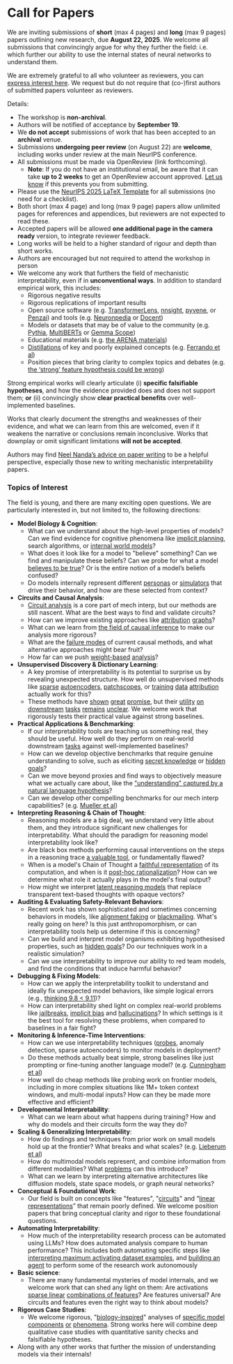 # Call for Papers
We are inviting submissions of **short** (max 4 pages) and **long** (max 9 pages) papers outlining new research, due **August 22, 2025**. We welcome all submissions that convincingly argue for why they further the field: i.e. which further our ability to use the internal states of neural networks to understand them. 

We are extremely grateful to all who volunteer as reviewers, you can [express interest here](https://www.google.com/url?q=https://docs.google.com/forms/d/e/1FAIpQLSdiw1SJllzoTz_nqzDTzTOGb9DV3W_truQyh-WvYj_QGIi7Mg/viewform?usp%3Ddialog&sa=D&source=editors&ust=1752585209862654&usg=AOvVaw3KDVX8jb5Pj4spYrrq4eBA). We request but do not require that (co-)first authors of submitted papers volunteer as reviewers. 

Details: 
* The workshop is **non-archival**.
* Authors will be notified of acceptance by **September 19**.
* We **do not accept** submissions of work that has been accepted to an **archival** venue.
* Submissions **undergoing peer review** (on August 22) are **welcome**, including works under review at the main NeurIPS conference.
* All submissions must be made via OpenReview (link forthcoming).
  * **Note**: If you do not have an institutional email, be aware that it can take **up to 2 weeks** to get an OpenReview account approved. [Let us know](mailto:neurips2025@mechinterpworkshop.com) if this prevents you from submitting.
* Please use the [NeurIPS 2025 LaTeX Template](https://www.google.com/url?q=https://media.neurips.cc/Conferences/NeurIPS2025/Styles.zip&sa=D&source=editors&ust=1752585209864861&usg=AOvVaw0zWTwY77rNfVjBLFwz3j3-) for all submissions (no need for a checklist).
* Both short (max 4 page) and long (max 9 page) papers allow unlimited pages for references and appendices, but reviewers are not expected to read these.
* Accepted papers will be allowed **one additional page in the camera ready** version, to integrate reviewer feedback.
* Long works will be held to a higher standard of rigour and depth than short works.
* Authors are encouraged but not required to attend the workshop in person
* We welcome any work that furthers the field of mechanistic interpretability, even if in **unconventional ways**. In addition to standard empirical work, this includes:
  * Rigorous negative results
  * Rigorous replications of important results
  * Open source software (e.g. [TransformerLens](https://www.google.com/url?q=https://github.com/neelnanda-io/TransformerLens&sa=D&source=editors&ust=1752585209866414&usg=AOvVaw2_1ql1nG_oHaHIexQ9idRQ), [nnsight](https://www.google.com/url?q=https://github.com/ndif-team/nnsight&sa=D&source=editors&ust=1752585209866588&usg=AOvVaw3Y4Fk8fIH_FjmRJDpgvQ6x), [pyvene](https://www.google.com/url?q=https://github.com/stanfordnlp/pyvene/tree/main/pyvene/models/mlp&sa=D&source=editors&ust=1752585209866771&usg=AOvVaw1hKwsGItv8dQyxdUiwFBsh), or [Penzai](https://www.google.com/url?q=https://github.com/google-deepmind/penzai&sa=D&source=editors&ust=1752585209866967&usg=AOvVaw1m7RaTFMP-jQf1uVadXUQN)) and tools (e.g. [Neuronpedia](https://www.google.com/url?q=http://neuronpedia.org&sa=D&source=editors&ust=1752585209867114&usg=AOvVaw3WAuu70cg78MfwiXgn_f_Q) or [Docent](https://www.google.com/url?q=https://transluce.org/introducing-docent&sa=D&source=editors&ust=1752585209867310&usg=AOvVaw0UE6ctZM7PpNS4kiX6ZBvQ))
  * Models or datasets that may be of value to the community (e.g. [Pythia](https://www.google.com/url?q=https://arxiv.org/abs/2304.01373&sa=D&source=editors&ust=1752585209867544&usg=AOvVaw014UcGCG2h7IWorUCvbUfl), [MultiBERTs](https://www.google.com/url?q=https://arxiv.org/abs/2106.16163&sa=D&source=editors&ust=1752585209867706&usg=AOvVaw1tc4Yl8VARnGy7FMywz5e2) or [Gemma Scope](https://www.google.com/url?q=https://arxiv.org/abs/2408.05147&sa=D&source=editors&ust=1752585209867856&usg=AOvVaw25OTHdAhU5Eo2cEs0pMQdl))
  * Educational materials (e.g. [the ARENA materials](https://www.google.com/url?q=https://arena3-chapter1-transformer-interp.streamlit.app/&sa=D&source=editors&ust=1752585209868170&usg=AOvVaw13jZ9vP32joCsikTPd-w0Y))
  * [Distillations](https://www.google.com/url?q=https://distill.pub/2017/research-debt/&sa=D&source=editors&ust=1752585209868390&usg=AOvVaw2_2tAUFRx5our6Np7AIezq) of key and poorly explained concepts (e.g. [Ferrando et al](https://www.google.com/url?q=https://arxiv.org/abs/2405.00208&sa=D&source=editors&ust=1752585209868610&usg=AOvVaw1bse2ukdlzAAf-2_-yflHI))
  * Position pieces that bring clarity to complex topics and debates (e.g. [the ‘strong’ feature hypothesis could be wrong](https://www.google.com/url?q=https://www.alignmentforum.org/posts/tojtPCCRpKLSHBdpn/the-strong-feature-hypothesis-could-be-wrong&sa=D&source=editors&ust=1752585209868905&usg=AOvVaw1o9g-yTXZo-NaSWqf3zH0q))

Strong empirical works will clearly articulate (i) **specific falsifiable hypotheses**, and how the evidence provided does and does not support them; **or** (ii) convincingly show **clear practical benefits** over well-implemented baselines. 

Works that clearly document the strengths and weaknesses of their evidence, and what we can learn from this are welcomed, even if it weakens the narrative or conclusions remain inconclusive. Works that downplay or omit significant limitations **will not be accepted**. 

Authors may find [Neel Nanda’s advice on paper writing](https://www.google.com/url?q=https://www.alignmentforum.org/posts/eJGptPbbFPZGLpjsp/highly-opinionated-advice-on-how-to-write-ml-papers&sa=D&source=editors&ust=1752585209870468&usg=AOvVaw1Az56H-MWjay1Y5_WVkqw1) to be a helpful perspective, especially those new to writing mechanistic interpretability papers. 
### Topics of Interest
The field is young, and there are many exciting open questions. We are particularly interested in, but not limited to, the following directions: 
* **Model Biology & Cognition**:
  * What can we understand about the high-level properties of models? Can we find evidence for cognitive phenomena like [implicit planning](https://www.google.com/url?q=https://transformer-circuits.pub/2025/attribution-graphs/biology.html%23dives-poems&sa=D&source=editors&ust=1752585209871462&usg=AOvVaw38Rezxs2-aMKSnN7P5SKxI), search algorithms, or [internal world models](https://www.google.com/url?q=https://arxiv.org/abs/2210.13382&sa=D&source=editors&ust=1752585209871599&usg=AOvVaw1aNoZTKcTj0vYweUL5NTe0)?
  * What does it look like for a model to "believe" something? Can we find and manipulate these beliefs? Can we probe for what a model [believes to be true](https://www.google.com/url?q=https://arxiv.org/abs/2310.06824&sa=D&source=editors&ust=1752585209871896&usg=AOvVaw0gwGdEZKX3_GqKgxAwd4EO)? Or is the entire notion of a model’s beliefs confused?
  * Do models internally represent different [personas](https://www.google.com/url?q=https://arxiv.org/abs/2406.12094&sa=D&source=editors&ust=1752585209872193&usg=AOvVaw2pZMTP1g9N9uXV3bSWFLn0) or [simulators](https://www.google.com/url?q=https://www.nature.com/articles/s41586-023-06647-8&sa=D&source=editors&ust=1752585209872365&usg=AOvVaw3lum5wQATO4FEhPl20755R) that drive their behavior, and how are these selected from context?
* **Circuits and Causal Analysis**:
  * [Circuit analysis](https://www.google.com/url?q=https://distill.pub/2020/circuits/zoom-in/&sa=D&source=editors&ust=1752585209872811&usg=AOvVaw27Cfe6bImj8APVk402mF9X) is a core part of mech interp, but our methods are still nascent. What are the best ways to find and validate circuits?
  * How can we improve existing approaches like [attribution](https://www.google.com/url?q=https://arxiv.org/abs/2406.11944&sa=D&source=editors&ust=1752585209873235&usg=AOvVaw2JsuD6yRnwxRUwdG2u3T0q) [graphs](https://www.google.com/url?q=https://transformer-circuits.pub/2025/attribution-graphs/methods.html&sa=D&source=editors&ust=1752585209873356&usg=AOvVaw0uxPLV_jMa9TXekFq5rYtl)?
  * What can we learn from [the field of causal inference](https://www.google.com/url?q=https://arxiv.org/abs/2407.04690&sa=D&source=editors&ust=1752585209873579&usg=AOvVaw2nIm8cKgNT2WotgHtTWDCD) to make our analysis more rigorous?
  * What are the [failure modes](https://www.google.com/url?q=https://arxiv.org/abs/2307.15771&sa=D&source=editors&ust=1752585209873764&usg=AOvVaw1A0zy7Y5ya8kmisN23ZQvB) of current causal methods, and what alternative approaches might bear fruit?
  * How far can we push [weight-based](https://www.google.com/url?q=https://arxiv.org/abs/2301.05217&sa=D&source=editors&ust=1752585209874007&usg=AOvVaw2wqaQsufrr76z7PMX__zyw) [analysis](https://www.google.com/url?q=https://arxiv.org/abs/2410.08417&sa=D&source=editors&ust=1752585209874105&usg=AOvVaw2p8yhQDQRpcRJ_9e-5V85A)?
* **Unsupervised Discovery & Dictionary Learning**:
  * A key promise of interpretability is its potential to surprise us by revealing unexpected structure. How well do unsupervised methods like [sparse](https://www.google.com/url?q=https://arxiv.org/abs/2103.15949&sa=D&source=editors&ust=1752585209874582&usg=AOvVaw2qpRHaOPM14iLWTxcISCOp) [autoencoders](https://www.google.com/url?q=https://transformer-circuits.pub/2023/monosemantic-features&sa=D&source=editors&ust=1752585209874753&usg=AOvVaw18LaJw4glTahP6yotuthEB), [patch](https://www.google.com/url?q=https://arxiv.org/abs/2401.06102&sa=D&source=editors&ust=1752585209874846&usg=AOvVaw2JdjRrLjP6u2sOn5ThU9wH)[scopes](https://www.google.com/url?q=https://arxiv.org/abs/2403.10949v2&sa=D&source=editors&ust=1752585209874934&usg=AOvVaw3cmqlumRGJb-bIPizZKx8r), or [training](https://www.google.com/url?q=https://proceedings.mlr.press/v70/koh17a?ref%3Dhttps://githubhelp.com&sa=D&source=editors&ust=1752585209875110&usg=AOvVaw0ScjC631xv7ARsPcqfrekY) [data](https://www.google.com/url?q=https://arxiv.org/abs/2308.03296&sa=D&source=editors&ust=1752585209875254&usg=AOvVaw3e4IbepAFeEEomv_T-TLN8) [attribution](https://www.google.com/url?q=https://arxiv.org/abs/2205.11482&sa=D&source=editors&ust=1752585209875399&usg=AOvVaw2RPCHcCCV9SSck-qyvo6j8) actually work for this?
  * These methods have [shown](https://www.google.com/url?q=https://transformer-circuits.pub/2024/scaling-monosemanticity/index.html&sa=D&source=editors&ust=1752585209875683&usg=AOvVaw3iCNZgAA17OfCbjgNdGyJv) [great](https://www.google.com/url?q=https://transformer-circuits.pub/2025/attribution-graphs/biology.html&sa=D&source=editors&ust=1752585209875854&usg=AOvVaw3_y48B_deByqipsOBe35OF) [promise](https://www.google.com/url?q=https://arxiv.org/abs/2503.10965&sa=D&source=editors&ust=1752585209875987&usg=AOvVaw3mBpnm0d2h9UO18A6zKiBN), but their [utility](https://www.google.com/url?q=https://arxiv.org/abs/2502.16681&sa=D&source=editors&ust=1752585209876134&usg=AOvVaw2WdPxfCxckpaNOkNY7ZOcx) [on](https://www.google.com/url?q=https://www.tilderesearch.com/blog/sieve&sa=D&source=editors&ust=1752585209876271&usg=AOvVaw0q7_7jT8uQk-0eQqheYUZb) [downstream](https://www.google.com/url?q=https://arxiv.org/abs/2501.17148&sa=D&source=editors&ust=1752585209876410&usg=AOvVaw3Ihd5Cp-pQH7Vbzlmvte1c) [tasks](https://www.google.com/url?q=https://transformer-circuits.pub/2024/features-as-classifiers/index.html&sa=D&source=editors&ust=1752585209876595&usg=AOvVaw164tIKnwCzpd2xLNYva0pi) [remains](https://www.google.com/url?q=https://arxiv.org/abs/2502.04382&sa=D&source=editors&ust=1752585209876721&usg=AOvVaw184TfGudZxH1L7zkiPQtpu) [unclear](https://www.google.com/url?q=https://www.alignmentforum.org/posts/4uXCAJNuPKtKBsi28/negative-results-for-saes-on-downstream-tasks&sa=D&source=editors&ust=1752585209876903&usg=AOvVaw0PKo1K-uuazYtH6oqUP_C6). We welcome work that rigorously tests their practical value against strong baselines.
* **Practical Applications & Benchmarking**:
  * If our interpretability tools are teaching us something real, they should be useful. How well do they perform on real-world downstream [tasks](https://www.google.com/url?q=https://www.lesswrong.com/posts/wGRnzCFcowRCrpX4Y/downstream-applications-as-validation-of-interpretability&sa=D&source=editors&ust=1752585209877743&usg=AOvVaw2nT0T5g-FPoSb1wKBahD2I) against well-implemented baselines?
  * How can we develop objective benchmarks that require genuine understanding to solve, such as eliciting [secret knowledge](https://www.google.com/url?q=https://arxiv.org/abs/2505.14352&sa=D&source=editors&ust=1752585209878165&usg=AOvVaw25dP-VtKCae43UFHKaOiry) or [hidden goals](https://www.google.com/url?q=https://arxiv.org/abs/2503.10965&sa=D&source=editors&ust=1752585209878328&usg=AOvVaw0T8IjZuPh5hbraRI7N0_qh)?
  * Can we move beyond proxies and find ways to objectively measure what we actually care about, like the ["understanding" captured by a natural language hypothesis](https://www.google.com/url?q=https://arxiv.org/abs/2502.04382&sa=D&source=editors&ust=1752585209878774&usg=AOvVaw1AV9KvrRLkvM4ag4AYiOGx)?
  * Can we develop other compelling benchmarks for our mech interp capabilities? (e.g. [Mueller et al](https://www.google.com/url?q=https://arxiv.org/abs/2504.13151&sa=D&source=editors&ust=1752585209879161&usg=AOvVaw07mOE-cAcCgNq1AKf-sA0Y))
* **Interpreting Reasoning & Chain of Thought**:
  * Reasoning models are a big deal, we understand very little about them, and they introduce significant new challenges for interpretability. What should the paradigm for reasoning model interpretability look like?
  * Are black box methods performing causal interventions on the steps in a reasoning trace [a valuable tool](https://www.google.com/url?q=https://arxiv.org/abs/2506.19143&sa=D&source=editors&ust=1752585209880183&usg=AOvVaw2pLUJj2zOEBZ2sOPLf0hZE), or fundamentally flawed?
  * When is a model's Chain of Thought a [faithful representation](https://www.google.com/url?q=https://arxiv.org/abs/2305.04388&sa=D&source=editors&ust=1752585209880539&usg=AOvVaw28UF23sYLGhyoeQuSmbPQ7) of its computation, and when is it [post-hoc rationalization](https://www.google.com/url?q=https://arxiv.org/abs/2503.08679&sa=D&source=editors&ust=1752585209880784&usg=AOvVaw1m6iR0367mSgbYvnPY0An5)? How can we determine what role it actually plays in the model's final output?
  * How might we interpret [latent reasoning models](https://www.google.com/url?q=https://arxiv.org/abs/2412.06769&sa=D&source=editors&ust=1752585209881137&usg=AOvVaw0of-K5OMp3XuNqjornGjdC) that replace transparent text-based thoughts with opaque vectors?
* **Auditing & Evaluating Safety-Relevant Behaviors**:
  * Recent work has shown sophisticated and sometimes concerning behaviors in models, like [alignment faking](https://www.google.com/url?q=https://arxiv.org/abs/2412.14093&sa=D&source=editors&ust=1752585209881881&usg=AOvVaw1IWi7bH56Yp8kSpSxQnQG3) or [blackmailing](https://www.google.com/url?q=https://www.anthropic.com/research/agentic-misalignment&sa=D&source=editors&ust=1752585209882066&usg=AOvVaw3Y219DDZJWZwQZL3BIEvmc). What's really going on here? Is this just anthropomorphism, or can interpretability tools help us determine if this is concerning?
  * Can we build and interpret model organisms exhibiting hypothesised properties, such as [hidden goals](https://www.google.com/url?q=https://arxiv.org/abs/2503.10965&sa=D&source=editors&ust=1752585209882565&usg=AOvVaw0wxBMB02vQycdnI_uCYyOD)? Do our techniques work in a realistic simulation?
  * Can we use interpretability to improve our ability to red team models, and find the conditions that induce harmful behavior?
* **Debugging & Fixing Models**:
  * How can we apply the interpretability toolkit to understand and ideally fix unexpected model behaviors, like simple logical errors (e.g., [thinking 9.8 < 9.11](https://www.google.com/url?q=https://transluce.org/observability-interface&sa=D&source=editors&ust=1752585209883342&usg=AOvVaw36CcdFWItv1t6mLuCtjBWE))?
  * How can interpretability shed light on complex real-world problems like [jailbreaks](https://www.google.com/url?q=https://transformer-circuits.pub/2025/attribution-graphs/biology.html%23dives-jailbreak&sa=D&source=editors&ust=1752585209883706&usg=AOvVaw2YfsP5hMFC9kTs1itwFm65), [implicit bias](https://www.google.com/url?q=https://arxiv.org/abs/2506.10922&sa=D&source=editors&ust=1752585209883884&usg=AOvVaw3KETiYAjlUW_fzM_T5ruVY) and [hallucinations](https://www.google.com/url?q=https://arxiv.org/abs/2411.14257&sa=D&source=editors&ust=1752585209884064&usg=AOvVaw0UWO7bOkIgwXQi_bdRRiWO)? In which settings is it the best tool for resolving these problems, when compared to baselines in a fair fight?
* **Monitoring & Inference-Time Interventions**:
  * How can we use interpretability techniques ([probes](https://www.google.com/url?q=https://arxiv.org/abs/2102.12452&sa=D&source=editors&ust=1752585209884582&usg=AOvVaw3rrK3WTinTqxfOK4c9ayY2), anomaly detection, sparse autoencoders) to monitor models in deployment?
  * Do these methods actually beat simple, strong baselines like just prompting or fine-tuning another language model? (e.g. [Cunningham et al](https://www.google.com/url?q=https://alignment.anthropic.com/2025/cheap-monitors/&sa=D&source=editors&ust=1752585209885032&usg=AOvVaw1ov9-WQjY2R8dKn6VUMFqe))
  * How well do cheap methods like probing work on frontier models, including in more complex situations like 1M+ token context windows, and multi-modal inputs? How can they be made more effective and efficient?
* **Developmental Interpretability**:
  * What can we learn about what happens during training? How and why do models and their circuits form the way they do?
* **Scaling & Generalizing Interpretability**:
  * How do findings and techniques from prior work on small models hold up at the frontier? What breaks and what scales? (e.g. [Lieberum et al](https://www.google.com/url?q=https://arxiv.org/abs/2307.09458&sa=D&source=editors&ust=1752585209886138&usg=AOvVaw0zuM10qG4WNMmFcbtP6OXl))
  * How do multimodal models represent, and combine information from different modalities? What [problems](https://www.google.com/url?q=https://openreview.net/pdf?id%3DVUhRdZp8ke&sa=D&source=editors&ust=1752585209886412&usg=AOvVaw0Wu5E80vNdyspJ74a-o3r1) can this introduce?
  * What can we learn by interpreting alternative architectures like diffusion models, state space models, or graph neural networks?
* **Conceptual & Foundational Work**:
  * Our field is built on concepts like "features", "[circuits](https://www.google.com/url?q=https://distill.pub/2020/circuits/zoom-in/&sa=D&source=editors&ust=1752585209887071&usg=AOvVaw3j2B_9UVPES6lC50xdN7JI)" and “[linear representations](https://www.google.com/url?q=https://transformer-circuits.pub/2024/july-update/index.html%23linear-representations&sa=D&source=editors&ust=1752585209887275&usg=AOvVaw0bEftXmWfUA-_wzIfgv3AM)” that remain poorly defined. We welcome position papers that bring conceptual clarity and rigor to these foundational questions.
* **Automating Interpretability**:
  * How much of the interpretability research process can be automated using LLMs? How does automated analysis compare to human performance? This includes both automating specific steps like [interpreting maximum activating dataset examples](https://www.google.com/url?q=https://openaipublic.blob.core.windows.net/neuron-explainer/paper/index.html&sa=D&source=editors&ust=1752585209888082&usg=AOvVaw07Jf0zY9qfBNe6JBTz5IC0), and [building an agent](https://www.google.com/url?q=https://arxiv.org/abs/2404.14394&sa=D&source=editors&ust=1752585209888270&usg=AOvVaw0tDAwfFTIbHjUmSPIwy2tS) to perform some of the research work autonomously
* **Basic science**:
  * There are many fundamental mysteries of model internals, and we welcome work that can shed any light on them: Are activations [sparse linear](https://www.google.com/url?q=https://arxiv.org/abs/1601.03764&sa=D&source=editors&ust=1752585209888797&usg=AOvVaw0uV4fvywmHAL3liAiMhumw) [combinations of features](https://www.google.com/url?q=https://transformer-circuits.pub/2022/toy_model/index.html&sa=D&source=editors&ust=1752585209889086&usg=AOvVaw2bKq3nf--VzCAzHuxZM1aA)? Are features universal? Are circuits and features even the right way to think about models?
* **Rigorous Case Studies**:
  * We welcome rigorous, "[biology-inspired](https://www.google.com/url?q=https://distill.pub/2020/circuits/curve-circuits/&sa=D&source=editors&ust=1752585209889733&usg=AOvVaw2-3HdN06pVeIEzqf7l-iaO)" analyses of [specific model](https://www.google.com/url?q=https://arxiv.org/abs/2310.04625&sa=D&source=editors&ust=1752585209889907&usg=AOvVaw3wxRhFdpbq4tj79R35gQb0) [components](https://www.google.com/url?q=https://transformer-circuits.pub/2024/scaling-monosemanticity/index.html&sa=D&source=editors&ust=1752585209890090&usg=AOvVaw2EoHkQNTLujCWSExlKCupg) [or](https://www.google.com/url?q=https://arxiv.org/abs/2305.01610&sa=D&source=editors&ust=1752585209890217&usg=AOvVaw3zbE0FbkP43oVMxFLSRGqK) [phenomena](https://www.google.com/url?q=https://arxiv.org/abs/2306.09346&sa=D&source=editors&ust=1752585209890354&usg=AOvVaw3QpcGbLKv8KocnByCLg0Zz). Strong works here will combine deep qualitative case studies with quantitative sanity checks and falsifiable hypotheses.
* Along with any other works that further the mission of understanding models via their internals!